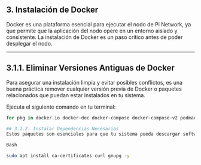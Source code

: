 ## 3. Instalación de Docker

Docker es una plataforma esencial para ejecutar el nodo de Pi Network, ya que permite que la aplicación del nodo opere en un entorno aislado y consistente. La instalación de Docker es un paso crítico antes de poder desplegar el nodo.

---

## 3.1.1. Eliminar Versiones Antiguas de Docker

Para asegurar una instalación limpia y evitar posibles conflictos, es una buena práctica remover cualquier versión previa de Docker o paquetes relacionados que puedan estar instalados en tu sistema.

Ejecuta el siguiente comando en tu terminal:

```bash
for pkg in docker.io docker-doc docker-compose docker-compose-v2 podman-docker containerd runc; do sudo apt remove "$pkg"; done

## 3.1.2. Instalar Dependencias Necesarias
Estos paquetes son esenciales para que tu sistema pueda descargar software de forma segura a través de HTTPS y gestionar las claves de verificación.

Bash

sudo apt install ca-certificates curl gnupg -y
